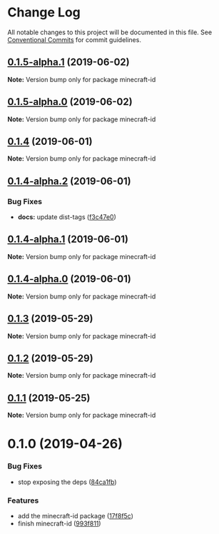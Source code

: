 # Change Log

All notable changes to this project will be documented in this file.
See [Conventional Commits](https://conventionalcommits.org) for commit guidelines.

## [0.1.5-alpha.1](https://github.com/Levertion/mcfunction/compare/minecraft-id@0.1.5-alpha.0...minecraft-id@0.1.5-alpha.1) (2019-06-02)

**Note:** Version bump only for package minecraft-id





## [0.1.5-alpha.0](https://github.com/Levertion/mcfunction/compare/minecraft-id@0.1.4...minecraft-id@0.1.5-alpha.0) (2019-06-02)

**Note:** Version bump only for package minecraft-id





## [0.1.4](https://github.com/Levertion/mcfunction/compare/minecraft-id@0.1.4-alpha.2...minecraft-id@0.1.4) (2019-06-01)

**Note:** Version bump only for package minecraft-id





## [0.1.4-alpha.2](https://github.com/Levertion/mcfunction/compare/minecraft-id@0.1.4-alpha.1...minecraft-id@0.1.4-alpha.2) (2019-06-01)


### Bug Fixes

* **docs:** update dist-tags ([f3c47e0](https://github.com/Levertion/mcfunction/commit/f3c47e0))





## [0.1.4-alpha.1](https://github.com/Levertion/mcfunction/compare/minecraft-id@0.1.4-alpha.0...minecraft-id@0.1.4-alpha.1) (2019-06-01)

**Note:** Version bump only for package minecraft-id





## [0.1.4-alpha.0](https://github.com/Levertion/mcfunction/compare/minecraft-id@0.1.3...minecraft-id@0.1.4-alpha.0) (2019-06-01)

**Note:** Version bump only for package minecraft-id





## [0.1.3](https://github.com/Levertion/mcfunction/compare/minecraft-id@0.1.2...minecraft-id@0.1.3) (2019-05-29)

**Note:** Version bump only for package minecraft-id





## [0.1.2](https://github.com/Levertion/mcfunction/compare/minecraft-id@0.1.1...minecraft-id@0.1.2) (2019-05-29)

**Note:** Version bump only for package minecraft-id





## [0.1.1](https://github.com/Levertion/mcfunction/compare/minecraft-id@0.1.0...minecraft-id@0.1.1) (2019-05-25)

**Note:** Version bump only for package minecraft-id





# 0.1.0 (2019-04-26)


### Bug Fixes

* stop exposing the deps ([84ca1fb](https://github.com/Levertion/mcfunction/commit/84ca1fb))


### Features

* add the minecraft-id package ([17f8f5c](https://github.com/Levertion/mcfunction/commit/17f8f5c))
* finish minecraft-id ([993f811](https://github.com/Levertion/mcfunction/commit/993f811))

